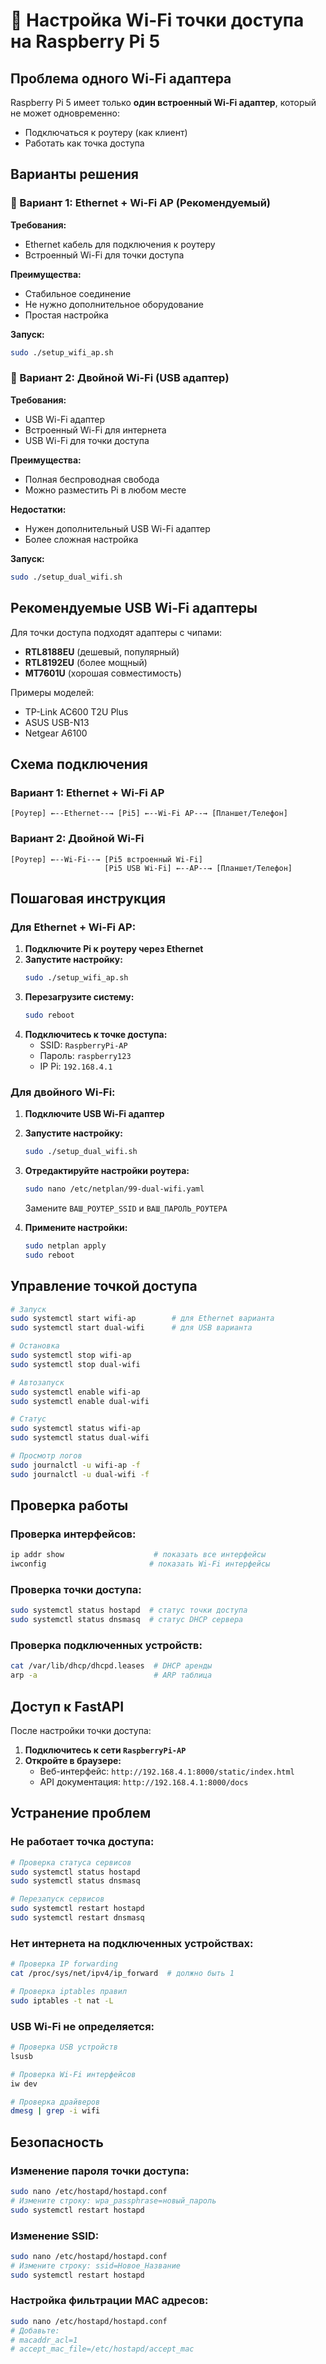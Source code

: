 # 📡 Настройка Wi-Fi точки доступа на Raspberry Pi 5

## Проблема одного Wi-Fi адаптера

Raspberry Pi 5 имеет только **один встроенный Wi-Fi адаптер**, который не может одновременно:
- Подключаться к роутеру (как клиент)
- Работать как точка доступа

## Варианты решения

### 🔌 Вариант 1: Ethernet + Wi-Fi AP (Рекомендуемый)

**Требования:**
- Ethernet кабель для подключения к роутеру
- Встроенный Wi-Fi для точки доступа

**Преимущества:**
- Стабильное соединение
- Не нужно дополнительное оборудование
- Простая настройка

**Запуск:**
```bash
sudo ./setup_wifi_ap.sh
```

### 📶 Вариант 2: Двойной Wi-Fi (USB адаптер)

**Требования:**
- USB Wi-Fi адаптер
- Встроенный Wi-Fi для интернета
- USB Wi-Fi для точки доступа

**Преимущества:**
- Полная беспроводная свобода
- Можно разместить Pi в любом месте

**Недостатки:**
- Нужен дополнительный USB Wi-Fi адаптер
- Более сложная настройка

**Запуск:**
```bash
sudo ./setup_dual_wifi.sh
```

## Рекомендуемые USB Wi-Fi адаптеры

Для точки доступа подходят адаптеры с чипами:
- **RTL8188EU** (дешевый, популярный)
- **RTL8192EU** (более мощный)
- **MT7601U** (хорошая совместимость)

Примеры моделей:
- TP-Link AC600 T2U Plus
- ASUS USB-N13
- Netgear A6100

## Схема подключения

### Вариант 1: Ethernet + Wi-Fi AP
```
[Роутер] ←--Ethernet--→ [Pi5] ←--Wi-Fi AP--→ [Планшет/Телефон]
```

### Вариант 2: Двойной Wi-Fi
```
[Роутер] ←--Wi-Fi--→ [Pi5 встроенный Wi-Fi]
                     [Pi5 USB Wi-Fi] ←--AP--→ [Планшет/Телефон]
```

## Пошаговая инструкция

### Для Ethernet + Wi-Fi AP:

1. **Подключите Pi к роутеру через Ethernet**
2. **Запустите настройку:**
   ```bash
   sudo ./setup_wifi_ap.sh
   ```
3. **Перезагрузите систему:**
   ```bash
   sudo reboot
   ```
4. **Подключитесь к точке доступа:**
   - SSID: `RaspberryPi-AP`
   - Пароль: `raspberry123`
   - IP Pi: `192.168.4.1`

### Для двойного Wi-Fi:

1. **Подключите USB Wi-Fi адаптер**
2. **Запустите настройку:**
   ```bash
   sudo ./setup_dual_wifi.sh
   ```
3. **Отредактируйте настройки роутера:**
   ```bash
   sudo nano /etc/netplan/99-dual-wifi.yaml
   ```
   Замените `ВАШ_РОУТЕР_SSID` и `ВАШ_ПАРОЛЬ_РОУТЕРА`

4. **Примените настройки:**
   ```bash
   sudo netplan apply
   sudo reboot
   ```

## Управление точкой доступа

```bash
# Запуск
sudo systemctl start wifi-ap        # для Ethernet варианта
sudo systemctl start dual-wifi      # для USB варианта

# Остановка
sudo systemctl stop wifi-ap
sudo systemctl stop dual-wifi

# Автозапуск
sudo systemctl enable wifi-ap
sudo systemctl enable dual-wifi

# Статус
sudo systemctl status wifi-ap
sudo systemctl status dual-wifi

# Просмотр логов
sudo journalctl -u wifi-ap -f
sudo journalctl -u dual-wifi -f
```

## Проверка работы

### Проверка интерфейсов:
```bash
ip addr show                    # показать все интерфейсы
iwconfig                       # показать Wi-Fi интерфейсы
```

### Проверка точки доступа:
```bash
sudo systemctl status hostapd  # статус точки доступа
sudo systemctl status dnsmasq  # статус DHCP сервера
```

### Проверка подключенных устройств:
```bash
cat /var/lib/dhcp/dhcpd.leases  # DHCP аренды
arp -a                          # ARP таблица
```

## Доступ к FastAPI

После настройки точки доступа:

1. **Подключитесь к сети `RaspberryPi-AP`**
2. **Откройте в браузере:**
   - Веб-интерфейс: `http://192.168.4.1:8000/static/index.html`
   - API документация: `http://192.168.4.1:8000/docs`

## Устранение проблем

### Не работает точка доступа:
```bash
# Проверка статуса сервисов
sudo systemctl status hostapd
sudo systemctl status dnsmasq

# Перезапуск сервисов
sudo systemctl restart hostapd
sudo systemctl restart dnsmasq
```

### Нет интернета на подключенных устройствах:
```bash
# Проверка IP forwarding
cat /proc/sys/net/ipv4/ip_forward  # должно быть 1

# Проверка iptables правил
sudo iptables -t nat -L
```

### USB Wi-Fi не определяется:
```bash
# Проверка USB устройств
lsusb

# Проверка Wi-Fi интерфейсов
iw dev

# Проверка драйверов
dmesg | grep -i wifi
```

## Безопасность

### Изменение пароля точки доступа:
```bash
sudo nano /etc/hostapd/hostapd.conf
# Измените строку: wpa_passphrase=новый_пароль
sudo systemctl restart hostapd
```

### Изменение SSID:
```bash
sudo nano /etc/hostapd/hostapd.conf
# Измените строку: ssid=Новое_Название
sudo systemctl restart hostapd
```

### Настройка фильтрации MAC адресов:
```bash
sudo nano /etc/hostapd/hostapd.conf
# Добавьте:
# macaddr_acl=1
# accept_mac_file=/etc/hostapd/accept_mac
```
